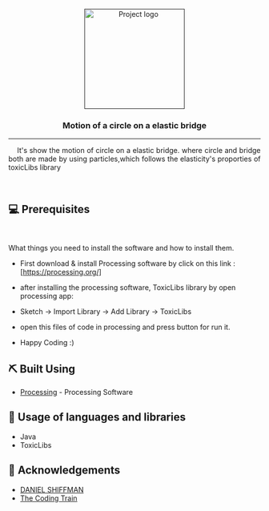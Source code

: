 <p align="center">
  <a href="" rel="noopener">
 <img width=200px height=200px src="https://firebasestorage.googleapis.com/v0/b/creative-coding-92146.appspot.com/o/img%2Fmotion_of_circle_on_bridge.png?alt=media&token=dd7b1ff3-ad5d-41b0-8ef7-562bcab0c406" alt="Project logo"></a>
</p>

<h3 align="center">Motion of a circle on a elastic bridge</h3>

<div align="center">

</div>

---

<p align="justify"> 
&nbsp; &nbsp; It's show the motion of circle on a elastic bridge. where circle and bridge both are made by using particles,which follows the elasticity's proporties of toxicLibs library   <br> 
</p>
<br>

## 💻 Prerequisites

<br>

What things you need to install the software and how to install them.

- First download & install <span  >Processing</span> software by click on this link : [https://processing.org/]

- after installing the processing software, ToxicLibs library by open processing app:

- Sketch -> Import Library -> Add Library -> ToxicLibs

- open this files of code in processing and press button for run it.

- Happy Coding :)

## ⛏️ Built Using <a name = "built_using"></a>

- [Processing](https://processing.org/) - Processing Software

## 🎈 Usage of languages and libraries

- Java
- ToxicLibs

## 🎉 Acknowledgements <a name = "acknowledgement"></a>

- <a href="https://shiffman.net/" target="_blank">DANIEL SHIFFMAN</a>
- <a href="https://www.youtube.com/c/TheCodingTrain" target="_blank">The Coding Train</a>
